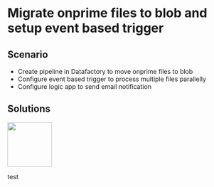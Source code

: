 # Migrate onprime files to blob and setup event based trigger 

## Scenario

* Create pipeline in Datafactory to move onprime files to blob
* Configure event based trigger to process multiple files parallelly
* Configure logic app to send email notification

## Solutions

<img src="../../Image/Image1.png" height="100">

test
